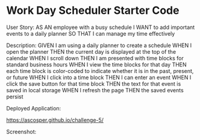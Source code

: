 # Work Day Scheduler Starter Code
User Story:
AS AN employee with a busy schedule
I WANT to add important events to a daily planner
SO THAT I can manage my time effectively

Description:
GIVEN I am using a daily planner to create a schedule
WHEN I open the planner
THEN the current day is displayed at the top of the calendar
WHEN I scroll down
THEN I am presented with time blocks for standard business hours
WHEN I view the time blocks for that day
THEN each time block is color-coded to indicate whether it is in the past, present, or future
WHEN I click into a time block
THEN I can enter an event
WHEN I click the save button for that time block
THEN the text for that event is saved in local storage
WHEN I refresh the page
THEN the saved events persist

Deployed Application:

https://ascosper.github.io/challenge-5/ 

Screenshot:
<img rel="screenshot" href="./Develop/screenshot.jpg">